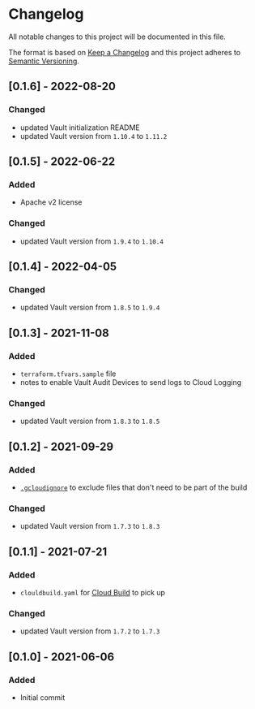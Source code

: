 # Changelog
All notable changes to this project will be documented in this file.

The format is based on [Keep a Changelog](http://keepachangelog.com/en/1.0.0/)
and this project adheres to [Semantic Versioning](http://semver.org/spec/v2.0.0.html).

## [0.1.6] - 2022-08-20
### Changed
- updated Vault initialization README
- updated Vault version from `1.10.4` to `1.11.2`

## [0.1.5] - 2022-06-22
### Added
- Apache v2 license
### Changed
- updated Vault version from `1.9.4` to `1.10.4`

## [0.1.4] - 2022-04-05
### Changed
- updated Vault version from `1.8.5` to `1.9.4`

## [0.1.3] - 2021-11-08
### Added
- `terraform.tfvars.sample` file
- notes to enable Vault Audit Devices to send logs to Cloud Logging
### Changed
- updated Vault version from `1.8.3` to `1.8.5`

## [0.1.2] - 2021-09-29
### Added
- [`.gcloudignore`](https://cloud.google.com/sdk/gcloud/reference/topic/gcloudignore) to exclude files that don't need to be part of the build
### Changed
- updated Vault version from `1.7.3` to `1.8.3`

## [0.1.1] - 2021-07-21
### Added
- `clouldbuild.yaml` for [Cloud Build](https://cloud.google.com/build) to pick up
### Changed
- updated Vault version from `1.7.2` to `1.7.3`

## [0.1.0] - 2021-06-06
### Added
- Initial commit
